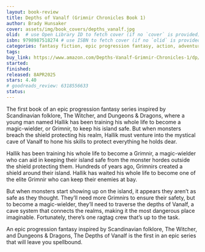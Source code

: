 ```yaml
---
layout: book-review
title: Depths of Vanalf (Grimnir Chronicles Book 1)
author: Brady Hunsaker
cover: assets/img/book_covers/depths_vanalf.jpg
olid:  # use Open Library ID to fetch cover (if no `cover` is provided)
isbn: 9798987518274 # use ISBN to fetch cover (if no `olid` is provided, dashes are optional)
categories: fantasy fiction, epic progression fantasy, action, adventure, inspired by scandanavian folklore
tags: 
buy_link: https://www.amazon.com/Depths-Vanalf-Grimnir-Chronicles-1/dp/B0DXBZ7G6B/ref=tmm_pap_swatch_0
started: 
finished: 
released: 8APR2025
stars: 4.40
# goodreads_review: 6318556633
status: 
---
```


The first book of an epic progression fantasy series inspired by Scandinavian folklore, The Witcher, and Dungeons & Dragons, where a young man named Hallik has been training his whole life to become a magic-wielder, or Grimnir, to keep his island safe. But when monsters breach the shield protecting his realm, Hallik must venture into the mystical cave of Vanalf to hone his skills to protect everything he holds dear.

Hallik has been training his whole life to become a Grimnir, a magic-wielder who can aid in keeping their island safe from the monster hordes outside the shield protecting them. Hundreds of years ago, Grimnirs created a shield around their island. Hallik has waited his whole life to become one of the elite Grimnir who can keep their enemies at bay.

But when monsters start showing up on the island, it appears they aren’t as safe as they thought. They’ll need more Grimnirs to ensure their safety, but to become a magic-wielder, they’ll need to traverse the depths of Vanalf, a cave system that connects the realms, making it the most dangerous place imaginable. Fortunately, there’s one ragtag crew that’s up to the task.

An epic progression fantasy inspired by Scandinavian folklore, The Witcher, and Dungeons & Dragons, The Depths of Vanalf is the first in an epic series that will leave you spellbound.